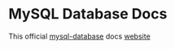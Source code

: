 # MySQL Database Docs

This official [mysql-database](https://npmjs.com/mysql-database) docs [website](https://mysql-db.cloud)